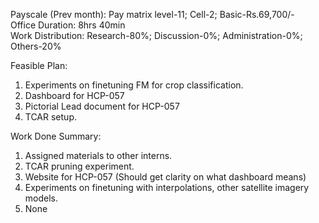 Payscale (Prev month): Pay matrix level-11; Cell-2; Basic-Rs.69,700/-\
Office Duration: 8hrs 40min \
Work Distribution: Research-80%; Discussion-0%; Administration-0%; Others-20%

Feasible Plan:
1. Experiments on finetuning FM for crop classification.
2. Dashboard for HCP-057
3. Pictorial Lead document for HCP-057
4. TCAR setup.

Work Done Summary:
1. Assigned materials to other interns.
2. TCAR pruning experiment. 
3. Website for HCP-057 (Should get clarity on what dashboard means)
4. Experiments on finetuning with interpolations, other satellite imagery models.
5. None
